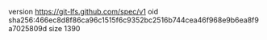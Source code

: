 version https://git-lfs.github.com/spec/v1
oid sha256:466ec8d8f86ca96c1515f6c9352bc2516b744cea46f968e9b6ea8f9a7025809d
size 1390
